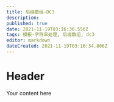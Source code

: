```yaml
---
title: 后缀数组-DC3
description: 
published: true
date: 2021-11-19T03:16:36.556Z
tags: 模板-字符串处理, 后缀数组, dc3
editor: markdown
dateCreated: 2021-11-19T03:16:34.806Z
---
```


# Header
Your content here